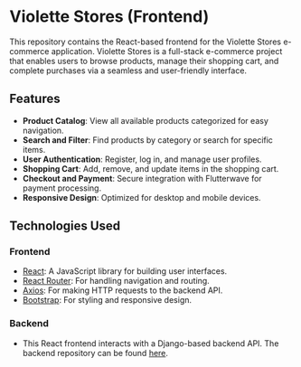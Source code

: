 # Violette Stores (Frontend)

This repository contains the React-based frontend for the Violette Stores e-commerce application. Violette Stores is a full-stack e-commerce project that enables users to browse products, manage their shopping cart, and complete purchases via a seamless and user-friendly interface.

## Features

- **Product Catalog**: View all available products categorized for easy navigation.
- **Search and Filter**: Find products by category or search for specific items.
- **User Authentication**: Register, log in, and manage user profiles.
- **Shopping Cart**: Add, remove, and update items in the shopping cart.
- **Checkout and Payment**: Secure integration with Flutterwave for payment processing.
- **Responsive Design**: Optimized for desktop and mobile devices.

## Technologies Used

### Frontend
- [React](https://reactjs.org/): A JavaScript library for building user interfaces.
- [React Router](https://reactrouter.com/): For handling navigation and routing.
- [Axios](https://axios-http.com/): For making HTTP requests to the backend API.
- [Bootstrap](https://getbootstrap.com/): For styling and responsive design.

### Backend
- This React frontend interacts with a Django-based backend API. The backend repository can be found [here](https://github.com/EmmanuelOnyekachi21/VioletteStores_api.git).
